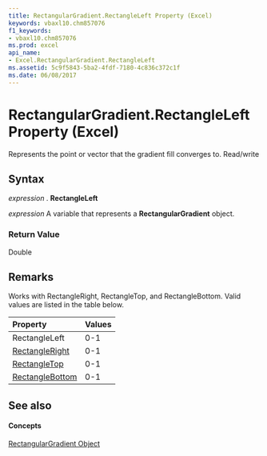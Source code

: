 ```yaml
---
title: RectangularGradient.RectangleLeft Property (Excel)
keywords: vbaxl10.chm857076
f1_keywords:
- vbaxl10.chm857076
ms.prod: excel
api_name:
- Excel.RectangularGradient.RectangleLeft
ms.assetid: 5c9f5843-5ba2-4fdf-7180-4c836c372c1f
ms.date: 06/08/2017
---
```



# RectangularGradient.RectangleLeft Property (Excel)

Represents the point or vector that the gradient fill converges to. Read/write


## Syntax

 _expression_ . **RectangleLeft**

 _expression_ A variable that represents a **RectangularGradient** object.


### Return Value

Double


## Remarks

Works with RectangleRight, RectangleTop, and RectangleBottom. Valid values are listed in the table below.



|**Property**|**Values**|
|:-----|:-----|
|RectangleLeft|0-1|
|[RectangleRight](Excel.RectangularGradient.RectangleRight.md)|0-1|
|[RectangleTop](Excel.RectangularGradient.RectangleTop.md)|0-1|
|[RectangleBottom](Excel.RectangularGradient.RectangleBottom.md)|0-1|

## See also


#### Concepts


[RectangularGradient Object](Excel.RectangularGradient.md)

